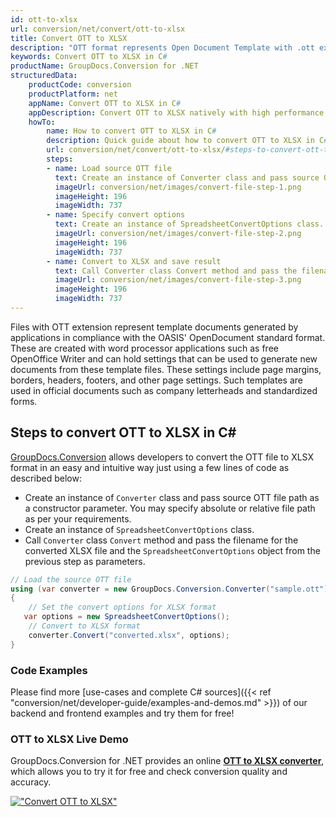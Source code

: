 ```yaml
---
id: ott-to-xlsx
url: conversion/net/convert/ott-to-xlsx
title: Convert OTT to XLSX
description: "OTT format represents Open Document Template with .ott extension. Learn how to convert OTT to XLSX file programmatically in C# language using GroupDocs.Conversion for .NET library."
keywords: Convert OTT to XLSX in C#
productName: GroupDocs.Conversion for .NET
structuredData:
    productCode: conversion
    productPlatform: net
    appName: Convert OTT to XLSX in C#
    appDescription: Convert OTT to XLSX natively with high performance using C# language and server side GroupDocs.Conversion for .NET APIs, without the use of any software like Microsoft or Open Office.
    howTo:
        name: How to convert OTT to XLSX in C# 
        description: Quick guide about how to convert OTT to XLSX in C# with high performance and accuracy.
        url: conversion/net/convert/ott-to-xlsx/#steps-to-convert-ott-to-xlsx-in-c
        steps:
        - name: Load source OTT file 
          text: Create an instance of Converter class and pass source OTT file path as a constructor parameter. You may specify absolute or relative file path as per your requirements. 
          imageUrl: conversion/net/images/convert-file-step-1.png
          imageHeight: 196
          imageWidth: 737
        - name: Specify convert options 
          text: Create an instance of SpreadsheetConvertOptions class.
          imageUrl: conversion/net/images/convert-file-step-2.png
          imageHeight: 196
          imageWidth: 737
        - name: Convert to XLSX and save result 
          text: Call Converter class Convert method and pass the filename for the converted HTML file and the SpreadsheetConvertOptions object from the previous step as parameters.
          imageUrl: conversion/net/images/convert-file-step-3.png
          imageHeight: 196
          imageWidth: 737
---
```


Files with OTT extension represent template documents generated by applications in compliance with the OASIS' OpenDocument standard format. These are created with word processor applications such as free OpenOffice Writer and can hold settings that can be used to generate new documents from these template files. These settings include page margins, borders, headers, footers, and other page settings. Such templates are used in official documents such as company letterheads and standardized forms.

## Steps to convert OTT to XLSX in C#

[GroupDocs.Conversion](https://products.groupdocs.com/conversion/net) allows developers to convert the OTT file to XLSX format in an easy and intuitive way just using a few lines of code as described below:

* Create an instance of `Converter` class and pass source OTT file path as a constructor parameter. You may specify absolute or relative file path as per your requirements. 
* Create an instance of `SpreadsheetConvertOptions` class.
* Call `Converter` class `Convert` method and pass the filename for the converted XLSX file and the `SpreadsheetConvertOptions` object from the previous step as parameters.

```csharp
// Load the source OTT file
using (var converter = new GroupDocs.Conversion.Converter("sample.ott"))
{
    // Set the convert options for XLSX format
   var options = new SpreadsheetConvertOptions();
    // Convert to XLSX format
    converter.Convert("converted.xlsx", options);
}
```

### Code Examples

Please find more [use-cases and complete C# sources]({{< ref "conversion/net/developer-guide/examples-and-demos.md" >}}) of our backend and frontend examples and try them for free!

### OTT to XLSX Live Demo

GroupDocs.Conversion for .NET provides an online [**OTT to XLSX converter**](https://products.groupdocs.app/conversion/ott-to-xlsx), which allows you to try it for free and check conversion quality and accuracy.

[!["Convert OTT to XLSX"](conversion/net/images/convert-to-xlsx/convert-ott-to-xlsx.png)](https://products.groupdocs.app/conversion/ott-to-xlsx)